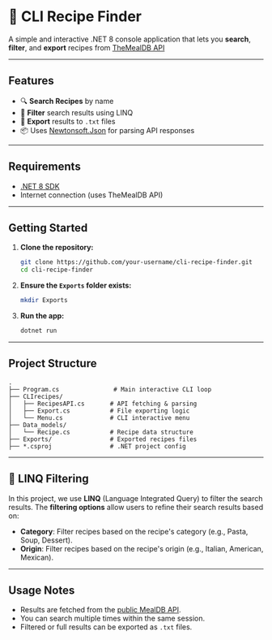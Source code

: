 # 🍳 CLI Recipe Finder

A simple and interactive .NET 8 console application that lets you **search**, **filter**, and **export** recipes from [TheMealDB API](https://www.themealdb.com/)

---

## Features

- 🔍 **Search Recipes** by name  
- 🧾 **Filter** search results using LINQ  
- 📄 **Export** results to `.txt` files  
- 📦 Uses [Newtonsoft.Json](https://www.nuget.org/packages/Newtonsoft.Json) for parsing API responses    

---

## Requirements

- [.NET 8 SDK](https://dotnet.microsoft.com/en-us/download/dotnet/8.0)  
- Internet connection (uses TheMealDB API)  

---

## Getting Started

1. **Clone the repository:**
   ```bash
   git clone https://github.com/your-username/cli-recipe-finder.git
   cd cli-recipe-finder
   ```

2. **Ensure the `Exports` folder exists:**
   ```bash
   mkdir Exports
   ```

3. **Run the app:**
   ```bash
   dotnet run
   ```

---

## Project Structure

```
.
├── Program.cs               # Main interactive CLI loop
├── CLIrecipes/
│   ├── RecipesAPI.cs       # API fetching & parsing
│   ├── Export.cs           # File exporting logic
│   └── Menu.cs             # CLI interactive menu
├── Data_models/
│   └── Recipe.cs           # Recipe data structure
├── Exports/                # Exported recipes files
├── *.csproj                # .NET project config
```

---

## 🧾 LINQ Filtering

In this project, we use **LINQ** (Language Integrated Query) to filter the search results.
The **filtering options** allow users to refine their search results based on:

- **Category**: Filter recipes based on the recipe's category (e.g., Pasta, Soup, Dessert).
- **Origin**: Filter recipes based on the recipe's origin (e.g., Italian, American, Mexican).

---

## Usage Notes

- Results are fetched from the [public MealDB API](https://www.themealdb.com/api.php).
- You can search multiple times within the same session.
- Filtered or full results can be exported as `.txt` files.
